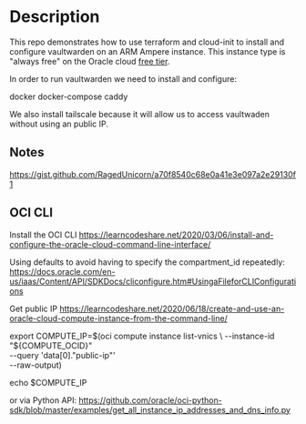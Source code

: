 # Description

This repo demonstrates how to use terraform and cloud-init to install and configure vaultwarden on an ARM Ampere instance. This instance type is "always free" on the Oracle cloud [free tier](https://docs.oracle.com/en-us/iaas/Content/FreeTier/freetier.htm).

In order to run vaultwarden we need to install and configure:

docker
docker-compose
caddy

We also install tailscale because it will allow us to access vaultwaden without using an public IP.


## Notes

https://gist.github.com/RagedUnicorn/a70f8540c68e0a41e3e097a2e29130f1


## OCI CLI

Install the OCI CLI
https://learncodeshare.net/2020/03/06/install-and-configure-the-oracle-cloud-command-line-interface/

Using defaults to avoid having to specify the compartment_id repeatedly:
https://docs.oracle.com/en-us/iaas/Content/API/SDKDocs/cliconfigure.htm#UsingaFileforCLIConfigurations

Get public IP
https://learncodeshare.net/2020/06/18/create-and-use-an-oracle-cloud-compute-instance-from-the-command-line/

export COMPUTE_IP=$(oci compute instance list-vnics \
  --instance-id "${COMPUTE_OCID}" \
  --query 'data[0]."public-ip"' \
  --raw-output)

echo $COMPUTE_IP

or via Python API:
https://github.com/oracle/oci-python-sdk/blob/master/examples/get_all_instance_ip_addresses_and_dns_info.py



